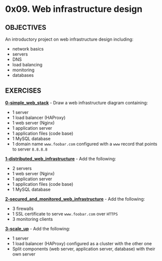 # 0x09. Web infrastructure design   

## OBJECTIVES   
An introductory project on web infrastructure design including:   
   * network basics   
   * servers   
   * DNS   
   * load balancing   
   * monitoring   
   * databases   

## EXERCISES   

**[0-simple_web_stack](0-simple_web_stack)** -  Draw a web infrastructure diagram containing:   
   * 1 server   
   * 1 load balancer (HAProxy)   
   * 1 web server (Nginx)   
   * 1 application server   
   * 1 application files (code base)   
   * 1 MySQL database   
   * 1 domain name `www.foobar.com` configured with a `www` record that points to server `8.8.8.8`   

**[1-distributed_web_infrastructure](1-distributed_web_infrastructure)** - Add the following:   
   * 2 servers   
   * 1 web server (Nginx)   
   * 1 application server   
   * 1 application files (code base)   
   * 1 MySQL database   

**[2-secured_and_monitored_web_infrastructure](2-secured_and_monitored_web_infrastructure)** - Add the following:   
   * 3 firewalls   
   * 1 SSL certificate to serve `www.foobar.com` over `HTTPS`   
   * 3 monitoring clients   

**[3-scale_up](3-scale_up)** - Add the following:   
   * 1 server   
   * 1 load balancer (HAProxy) configured as a cluster with the other one   
   * Split components (web server, application server, database) with their own server   
